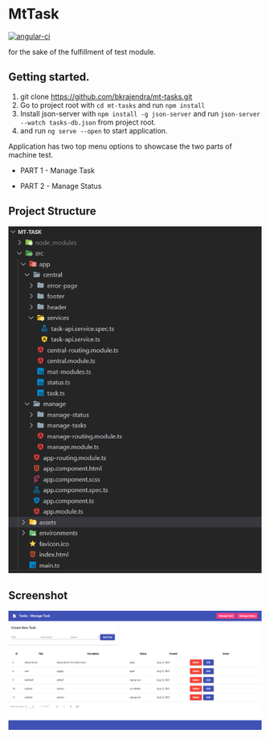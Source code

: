 # MtTask

[![angular-ci](https://github.com/bkrajendra/mt-tasks/actions/workflows/angular.yaml/badge.svg)](https://github.com/bkrajendra/mt-tasks/actions/workflows/angular.yaml)

for the sake of the fulfillment of test module. 

## Getting started.

1. git clone https://github.com/bkrajendra/mt-tasks.git
2. Go to project root with ```cd mt-tasks``` and run ```npm install```
3. Install json-server with ```npm install -g json-server``` and run ```json-server --watch tasks-db.json``` from project root.
4. and run ```ng serve --open``` to start application.

Application has two top menu options to showcase the two parts of machine test.

- PART 1 - Manage Task

- PART 2 - Manage Status


## Project Structure

![alt text][structure]


## Screenshot

![alt text][capture]

[structure]: struct.png  "Project Structure"
[capture]: capture.png  "Project Structure"
